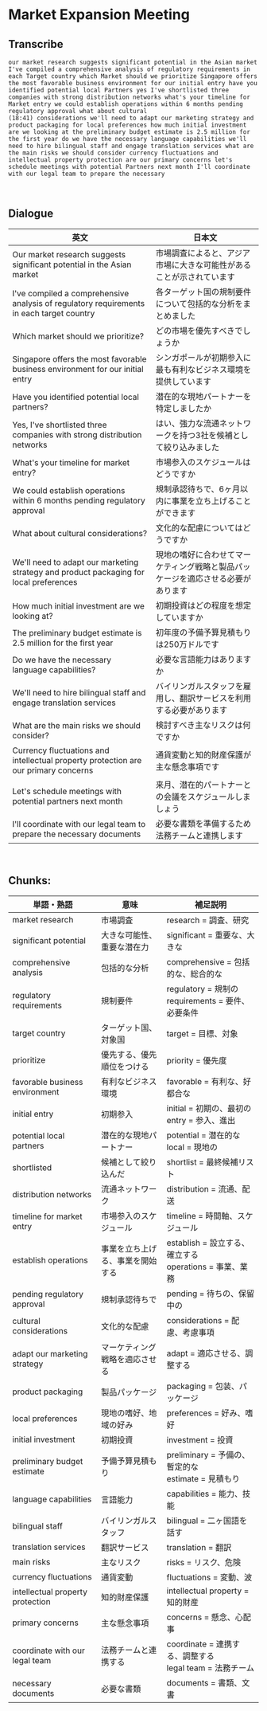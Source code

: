 # Market Expansion Meeting

## Transcribe
```
our market research suggests significant potential in the Asian market I've compiled a comprehensive analysis of regulatory requirements in each Target country which Market should we prioritize Singapore offers the most favorable business environment for our initial entry have you identified potential local Partners yes I've shortlisted three companies with strong distribution networks what's your timeline for Market entry we could establish operations within 6 months pending regulatory approval what about cultural
(18:41) considerations we'll need to adapt our marketing strategy and product packaging for local preferences how much initial investment are we looking at the preliminary budget estimate is 2.5 million for the first year do we have the necessary language capabilities we'll need to hire bilingual staff and engage translation services what are the main risks we should consider currency fluctuations and intellectual property protection are our primary concerns let's schedule meetings with potential Partners next month I'll coordinate with our legal team to prepare the necessary
```

<br>

## Dialogue

| 英文 | 日本文 |
|------|--------|
| Our market research suggests significant potential in the Asian market | 市場調査によると、アジア市場に大きな可能性があることが示されています |
| I've compiled a comprehensive analysis of regulatory requirements in each target country | 各ターゲット国の規制要件について包括的な分析をまとめました |
| Which market should we prioritize? | どの市場を優先すべきでしょうか |
| Singapore offers the most favorable business environment for our initial entry | シンガポールが初期参入に最も有利なビジネス環境を提供しています |
| Have you identified potential local partners? | 潜在的な現地パートナーを特定しましたか |
| Yes, I've shortlisted three companies with strong distribution networks | はい、強力な流通ネットワークを持つ3社を候補として絞り込みました |
| What's your timeline for market entry? | 市場参入のスケジュールはどうですか |
| We could establish operations within 6 months pending regulatory approval | 規制承認待ちで、6ヶ月以内に事業を立ち上げることができます |
| What about cultural considerations? | 文化的な配慮についてはどうですか |
| We'll need to adapt our marketing strategy and product packaging for local preferences | 現地の嗜好に合わせてマーケティング戦略と製品パッケージを適応させる必要があります |
| How much initial investment are we looking at? | 初期投資はどの程度を想定していますか |
| The preliminary budget estimate is 2.5 million for the first year | 初年度の予備予算見積もりは250万ドルです |
| Do we have the necessary language capabilities? | 必要な言語能力はありますか |
| We'll need to hire bilingual staff and engage translation services | バイリンガルスタッフを雇用し、翻訳サービスを利用する必要があります |
| What are the main risks we should consider? | 検討すべき主なリスクは何ですか |
| Currency fluctuations and intellectual property protection are our primary concerns | 通貨変動と知的財産保護が主な懸念事項です |
| Let's schedule meetings with potential partners next month | 来月、潜在的パートナーとの会議をスケジュールしましょう |
| I'll coordinate with our legal team to prepare the necessary documents | 必要な書類を準備するため法務チームと連携します |

<br>

## **Chunks:**

| 単語・熟語 | 意味 | 補足説明 |
|---|---|---|
| market research | 市場調査 | research = 調査、研究 |
| significant potential | 大きな可能性、重要な潜在力 | significant = 重要な、大きな |
| comprehensive analysis | 包括的な分析 | comprehensive = 包括的な、総合的な |
| regulatory requirements | 規制要件 | regulatory = 規制の<br>requirements = 要件、必要条件 |
| target country | ターゲット国、対象国 | target = 目標、対象 |
| prioritize | 優先する、優先順位をつける | priority = 優先度 |
| favorable business environment | 有利なビジネス環境 | favorable = 有利な、好都合な |
| initial entry | 初期参入 | initial = 初期の、最初の<br>entry = 参入、進出 |
| potential local partners | 潜在的な現地パートナー | potential = 潜在的な<br>local = 現地の |
| shortlisted | 候補として絞り込んだ | shortlist = 最終候補リスト |
| distribution networks | 流通ネットワーク | distribution = 流通、配送 |
| timeline for market entry | 市場参入のスケジュール | timeline = 時間軸、スケジュール |
| establish operations | 事業を立ち上げる、事業を開始する | establish = 設立する、確立する<br>operations = 事業、業務 |
| pending regulatory approval | 規制承認待ちで | pending = 待ちの、保留中の |
| cultural considerations | 文化的な配慮 | considerations = 配慮、考慮事項 |
| adapt our marketing strategy | マーケティング戦略を適応させる | adapt = 適応させる、調整する |
| product packaging | 製品パッケージ | packaging = 包装、パッケージ |
| local preferences | 現地の嗜好、地域の好み | preferences = 好み、嗜好 |
| initial investment | 初期投資 | investment = 投資 |
| preliminary budget estimate | 予備予算見積もり | preliminary = 予備の、暫定的な<br>estimate = 見積もり |
| language capabilities | 言語能力 | capabilities = 能力、技能 |
| bilingual staff | バイリンガルスタッフ | bilingual = 二ヶ国語を話す |
| translation services | 翻訳サービス | translation = 翻訳 |
| main risks | 主なリスク | risks = リスク、危険 |
| currency fluctuations | 通貨変動 | fluctuations = 変動、波 |
| intellectual property protection | 知的財産保護 | intellectual property = 知的財産 |
| primary concerns | 主な懸念事項 | concerns = 懸念、心配事 |
| coordinate with our legal team | 法務チームと連携する | coordinate = 連携する、調整する<br>legal team = 法務チーム |
| necessary documents | 必要な書類 | documents = 書類、文書 |